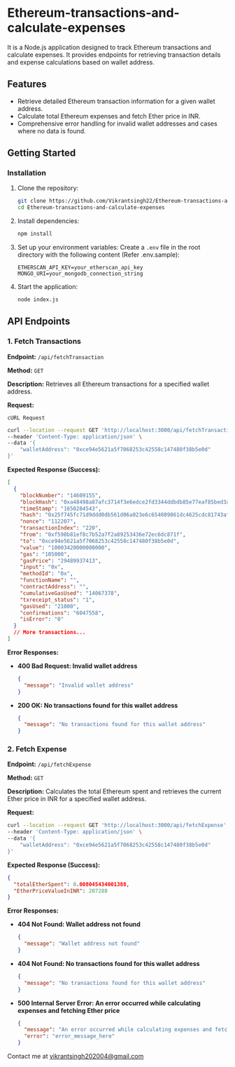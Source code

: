 # Ethereum-transactions-and-calculate-expenses

It is a Node.js application designed to track Ethereum transactions and calculate expenses. It provides endpoints for retrieving transaction details and expense calculations based on wallet address.

## Features

- Retrieve detailed Ethereum transaction information for a given wallet address.
- Calculate total Ethereum expenses and fetch Ether price in INR.
- Comprehensive error handling for invalid wallet addresses and cases where no data is found.

## Getting Started

### Installation

1. Clone the repository:

   ```bash
   git clone https://github.com/Vikrantsingh22/Ethereum-transactions-and-calculate-expenses.git
   cd Ethereum-transactions-and-calculate-expenses
   ```

2. Install dependencies:

   ```bash
   npm install
   ```

3. Set up your environment variables:
   Create a `.env` file in the root directory with the following content (Refer .env.sample):

   ```env
   ETHERSCAN_API_KEY=your_etherscan_api_key
   MONGO_URI=your_mongodb_connection_string
   ```

4. Start the application:
   ```bash
   node index.js
   ```

## API Endpoints

### 1. Fetch Transactions

**Endpoint:** `/api/fetchTransaction`

**Method:** `GET`

**Description:** Retrieves all Ethereum transactions for a specified wallet address.

**Request:**

`cURL Request`

```bash
curl --location --request GET 'http://localhost:3000/api/fetchTransaction' \
--header 'Content-Type: application/json' \
--data '{
    "walletAddress": "0xce94e5621a5f7068253c42558c147480f38b5e0d"
}'
```

**Expected Response (Success):**

```json
[
  {
    "blockNumber": "14609155",
    "blockHash": "0xa48498a87afc3714f3e6edce2fd3344ddbdb85e77eaf85bed3afa60f879616e1",
    "timeStamp": "1650284543",
    "hash": "0x25f745fc71d9ddd0db561d06a023e6c654089861dc4625cdc81743afd3228982",
    "nonce": "112207",
    "transactionIndex": "220",
    "from": "0xf598b81ef8c7b52a7f2a89253436e72ec6dc871f",
    "to": "0xce94e5621a5f7068253c42558c147480f38b5e0d",
    "value": "10003420000000000",
    "gas": "105000",
    "gasPrice": "29489937413",
    "input": "0x",
    "methodId": "0x",
    "functionName": "",
    "contractAddress": "",
    "cumulativeGasUsed": "14067378",
    "txreceipt_status": "1",
    "gasUsed": "21000",
    "confirmations": "6047558",
    "isError": "0"
  }
  // More transactions...
]
```

**Error Responses:**

- **400 Bad Request: Invalid wallet address**

  ```json
  {
    "message": "Invalid wallet address"
  }
  ```

- **200 OK: No transactions found for this wallet address**
  ```json
  {
    "message": "No transactions found for this wallet address"
  }
  ```

### 2. Fetch Expense

**Endpoint:** `/api/fetchExpense`

**Method:** `GET`

**Description:** Calculates the total Ethereum spent and retrieves the current Ether price in INR for a specified wallet address.

**Request:**

```bash
curl --location --request GET 'http://localhost:3000/api/fetchExpense' \
--header 'Content-Type: application/json' \
--data '{
    "walletAddress": "0xce94e5621a5f7068253c42558c147480f38b5e0d"
}'
```

**Expected Response (Success):**

```json
{
  "totalEtherSpent": 0.008045434001388,
  "EtherPriceValueInINR": 207288
}
```

**Error Responses:**

- **404 Not Found: Wallet address not found**

  ```json
  {
    "message": "Wallet address not found"
  }
  ```

- **404 Not Found: No transactions found for this wallet address**

  ```json
  {
    "message": "No transactions found for this wallet address"
  }
  ```

- **500 Internal Server Error: An error occurred while calculating expenses and fetching Ether price**
  ```json
  {
    "message": "An error occurred while calculating expenses and fetching Ether price",
    "error": "error_message_here"
  }
  ```

Contact me at vikrantsingh202004@gmail.com
